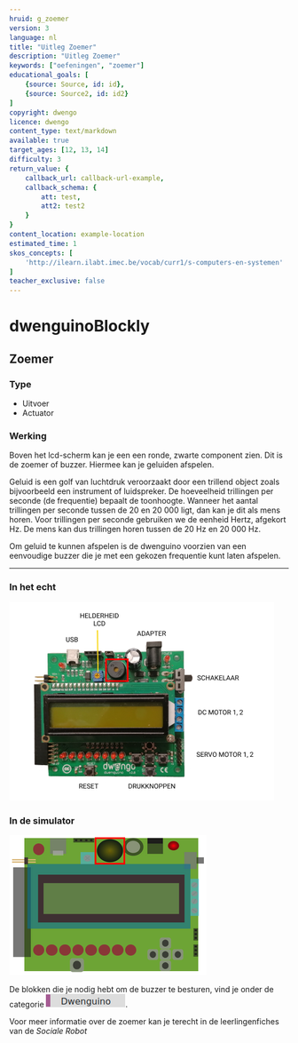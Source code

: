 ```yaml
---
hruid: g_zoemer
version: 3
language: nl
title: "Uitleg Zoemer"
description: "Uitleg Zoemer"
keywords: ["oefeningen", "zoemer"]
educational_goals: [
    {source: Source, id: id}, 
    {source: Source2, id: id2}
]
copyright: dwengo
licence: dwengo
content_type: text/markdown
available: true
target_ages: [12, 13, 14]
difficulty: 3
return_value: {
    callback_url: callback-url-example,
    callback_schema: {
        att: test,
        att2: test2
    }
}
content_location: example-location
estimated_time: 1
skos_concepts: [
    'http://ilearn.ilabt.imec.be/vocab/curr1/s-computers-en-systemen'
]
teacher_exclusive: false
---
```

# dwenguinoBlockly
## Zoemer

### Type
- Uitvoer
- Actuator

### Werking 
Boven het lcd-scherm kan je een een ronde, zwarte component zien. Dit is de zoemer of buzzer. Hiermee kan je geluiden afspelen. 

Geluid is een golf van luchtdruk veroorzaakt door een trillend object zoals bijvoorbeeld een instrument of luidspreker. De hoeveelheid trillingen per seconde (de frequentie) bepaalt de toonhoogte. Wanneer het aantal trillingen per seconde tussen de 20 en 20 000 ligt, dan kan je dit als mens horen. Voor trillingen per seconde gebruiken we de eenheid Hertz, afgekort Hz. De mens kan dus trillingen horen tussen de 20 Hz en 20 000 Hz.

Om geluid te kunnen afspelen is de dwenguino voorzien van een eenvoudige buzzer die je met een gekozen frequentie kunt laten afspelen.

***

### In het echt

![](embed/zoemer.png "Zoemer")

### In de simulator

![](embed/buzzer_on_board.png "buzzer")

De blokken die je nodig hebt om de buzzer te besturen, vind je onder de categorie ![](embed/cat_dwenguino.png "categorie dwenguino").

<div class="alert alert-box alert-success">
Voor meer informatie over de zoemer kan je terecht in de leerlingenfiches van de <em>Sociale Robot</em>
</div>